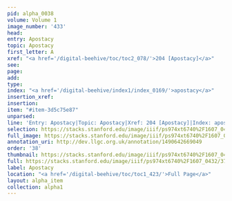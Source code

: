 ```yaml
---
pid: alpha_0038
volume: Volume 1
image_number: '433'
head: 
entry: Apostacy
topic: Apostacy
first_letter: A
xref: "<a href='/digital-beehive/toc/toc2_078/'>204 [Apostacy]</a>"
see: 
page: 
add: 
type: 
index: "<a href='/digital-beehive/index1/index_0169/'>apostacy</a>"
insertion_xref: 
insertion: 
item: "#item-3d5c75e87"
unparsed: 
line: 'Entry: Apostacy|Topic: Apostacy|Xref: 204 [Apostacy]|Index: apostacy|#item-3d5c75e87'
selection: https://stacks.stanford.edu/image/iiif/ps974xt6740%2F1607_0432/379,4067,3091,684/full/0/default.jpg
full_image: https://stacks.stanford.edu/image/iiif/ps974xt6740%2F1607_0432/full/full/0/default.jpg
annotation_uri: http://dev.llgc.org.uk/annotation/1490642669049
order: '38'
thumbnail: https://stacks.stanford.edu/image/iiif/ps974xt6740%2F1607_0432/379,4067,600,180/250,/0/default.jpg
full: https://stacks.stanford.edu/image/iiif/ps974xt6740%2F1607_0432/379,4067,3091,684/full/0/default.jpg
label: Apostacy
location: "<a href='/digital-beehive/toc/toc1_423/'>Full Page</a>"
layout: alpha_item
collection: alpha1
---
```

